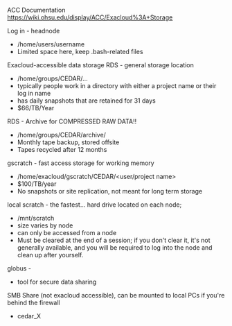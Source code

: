 ACC Documentation https://wiki.ohsu.edu/display/ACC/Exacloud%3A+Storage

Log in - headnode
* /home/users/username
* Limited space here, keep .bash-related files

Exacloud-accessible data storage
RDS - general storage location
* /home/groups/CEDAR/...
* typically people work in a directory with either a project name or their log in name
* has daily snapshots that are retained for 31 days
* $66/TB/Year

RDS - Archive for COMPRESSED RAW DATA!!
* /home/groups/CEDAR/archive/<data type>
* Monthly tape backup, stored offsite
* Tapes recycled after 12 months
  
gscratch - fast access storage for working memory
* /home/exacloud/gscratch/CEDAR/<user/project name>
* $100/TB/year
* No snapshots or site replication, not meant for long term storage
  
local scratch - the fastest... hard drive located on each node; 
  * /mnt/scratch
  * size varies by node
  * can only be accessed from a node
  * Must be cleared at the end of a session; if you don't clear it, it's not generally available, and you will be required to log into the node and clean up after yourself.
  
globus - 
  * tool for secure data sharing
  
SMB Share (not exacloud accessible), can be mounted to local PCs if you're behind the firewall
  * cedar_X
